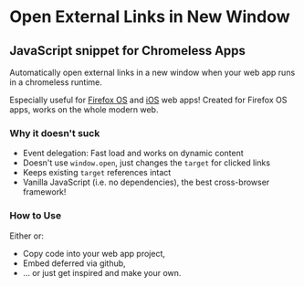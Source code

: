 Open External Links in New Window
=================================

JavaScript snippet for Chromeless Apps
--------------------------------------

Automatically open external links in a new window when your web app runs in a chromeless runtime.

Especially useful for [Firefox OS](http://www.mozilla.org/en-US/firefox/os/) and [iOS](http://developer.apple.com/library/ios/#documentation/AppleApplications/Reference/SafariWebContent/ConfiguringWebApplications/ConfiguringWebApplications.html) web apps! Created for Firefox OS apps, works on the whole modern web.

### Why it doesn't suck

 - Event delegation: Fast load and works on dynamic content
 - Doesn't use `window.open`, just changes the `target` for clicked links
 - Keeps existing `target` references intact
 - Vanilla JavaScript (i.e. no dependencies), the best cross-browser framework!

### How to Use

Either or:

 - Copy code into your web app project,
 - Embed deferred via github,
 - … or just get inspired and make your own.
